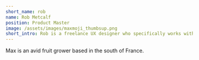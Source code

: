 ```yaml
---
short_name: rob
name: Rob Metcalf
position: Product Master
image: /assets/images/maxmoji_thumbsup.png
short_intro: Rob is a freelance UX designer who specifically works with startups.
---
```

Max is an avid fruit grower based in the south of France.
